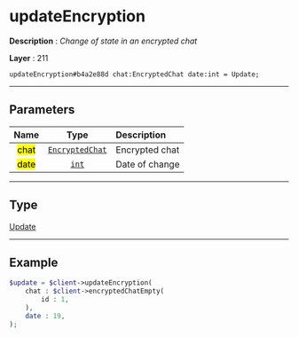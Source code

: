 # updateEncryption

**Description** : *Change of state in an encrypted chat*

**Layer** : 211

```tl
updateEncryption#b4a2e88d chat:EncryptedChat date:int = Update;
```

---

## Parameters

| Name | Type | Description |
| :---: | :---: | :--- |
| <mark>chat</mark> | [`EncryptedChat`](type/EncryptedChat) | Encrypted chat |
| <mark>date</mark> | [`int`](type/int) | Date of change |

---

## Type

[Update](type/Update)

---

## Example

```php
$update = $client->updateEncryption(
	chat : $client->encryptedChatEmpty(
		id : 1,
	),
	date : 19,
);
```